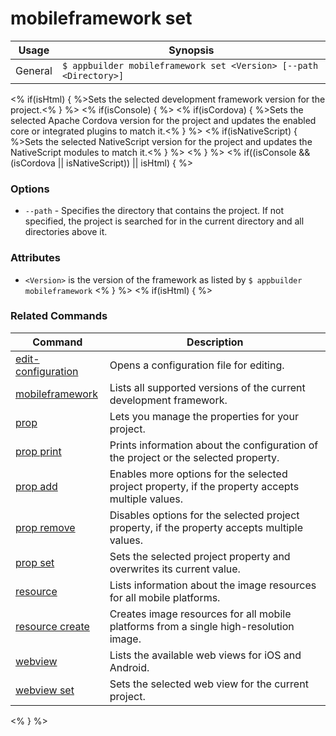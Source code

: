 mobileframework set
==========

Usage | Synopsis
------|-------
General | `$ appbuilder mobileframework set <Version> [--path <Directory>]`

<% if(isHtml) { %>Sets the selected development framework version for the project.<% } %>
<% if(isConsole) { %>
<% if(isCordova) { %>Sets the selected Apache Cordova version for the project and updates the enabled core or integrated plugins to match it.<% } %>
<% if(isNativeScript)  { %>Sets the selected NativeScript version for the project and updates the NativeScript modules to match it.<% } %>
<% } %>
<% if((isConsole && (isCordova || isNativeScript)) || isHtml) { %>
### Options
* `--path` - Specifies the directory that contains the project. If not specified, the project is searched for in the current directory and all directories above it.

### Attributes
* `<Version>` is the version of the framework as listed by `$ appbuilder mobileframework`
<% } %>
<% if(isHtml) { %>
### Related Commands

Command | Description
----------|----------
[edit-configuration](edit-configuration.html) | Opens a configuration file for editing.
[mobileframework](mobileframework.html) | Lists all supported versions of the current development framework.
[prop](prop.html) | Lets you manage the properties for your project.
[prop print](prop-print.html) | Prints information about the configuration of the project or the selected property.
[prop add](prop-add.html) | Enables more options for the selected project property, if the property accepts multiple values.
[prop remove](prop-remove.html) | Disables options for the selected project property, if the property accepts multiple values.
[prop set](prop-set.html) | Sets the selected project property and overwrites its current value.
[resource](resource.html) | Lists information about the image resources for all mobile platforms.
[resource create](resource-create.html) | Creates image resources for all mobile platforms from a single high-resolution image.
[webview](webview.html) | Lists the available web views for iOS and Android.
[webview set](webview-set.html) | Sets the selected web view for the current project.
<% } %>
